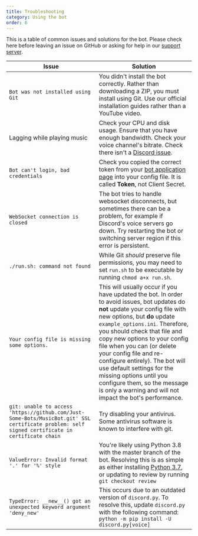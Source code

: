 ```yaml
---
title: Troubleshooting
category: Using the bot
order: 6
---
```


This is a table of common issues and solutions for the bot. Please check here before leaving an issue on GitHub or asking for help in our [support server](https://discord.gg/bots).

Issue | Solution
--- | ---
`Bot was not installed using Git` | You didn't install the bot correctly. Rather than downloading a ZIP, you must install using Git. Use our official installation guides rather than a YouTube video.
Lagging while playing music | Check your CPU and disk usage. Ensure that you have enough bandwidth. Check your voice channel's bitrate. Check there isn't a [Discord issue](https://status.discordapp.com).
`Bot can't login, bad credentials` | Check you copied the correct token from your [bot application page](https://discordapp.com/developers/applications/me) into your config file. It is called **Token**, not Client Secret.
`WebSocket connection is closed` | The bot tries to handle websocket disconnects, but sometimes there can be a problem, for example if Discord's voice servers go down. Try restarting the bot or switching server region if this error is persistent.
`./run.sh: command not found` | While Git *should* preserve file permissions, you may need to set `run.sh` to be executable by running `chmod a+x run.sh`.
`Your config file is missing some options.` | This will usually occur if you have updated the bot. In order to avoid issues, bot updates do **not** update your config file with new options, but **do** update `example_options.ini`. Therefore, you should check that file and copy new options to your config file when you can (or delete your config file and re-configure entirely). The bot will use default settings for the missing options until you configure them, so the message is only a warning and will not impact the bot's performance.
`git: unable to access 'https://github.com/Just-Some-Bots/MusicBot.git' SSL certificate problem: self signed certificate in certificate chain` | Try disabling your antivirus. Some antivirus software is known to interfere with git.
`ValueError: Invalid format '.' for '%' style` | You're likely using Python 3.8 with the master branch of the bot. Resolving this is as simple as either installing [Python 3.7](https://www.python.org/ftp/python/3.7.0/python-3.7.0.exe), or updating to review by running `git checkout review`
`TypeError: __new__() got an unexpected keyword argument 'deny_new'` | This occurs due to an outdated version of `discord.py`. To resolve this, update `discord.py` with the following command: `python -m pip install -U discord.py[voice]`
